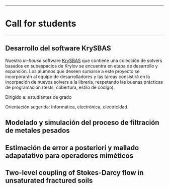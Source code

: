 ----------------------
# Call for students
----------------------

## Desarrollo del software KrySBAS

Nuestro *in-house* software [KrySBAS](https://github.com/nidtec-una/krysbas-dev) que contiene una colección de solvers basados en subespacios de Krylov se encuentra en etapa de desarrollo y expansión. Los alumnos que deseen sumarse a este proyecto se incorporarán al equipo de desarrolladores y las tareas consistirá en la incorpación de nuevos solvers a la librería, respetando las buenas prácticas de programación (tests, cobertura, estilo de código). 

Dirigido a: estudiantes de grado

Orientación sugerida: Informática, electrónica, electricidad.

## Modelado y simulación del proceso de filtración de metales pesados

## Estimación de error a posteriori y mallado adapatativo para operadores miméticos

## Two-level coupling of Stokes-Darcy flow in unsaturated fractured soils
